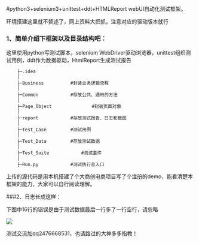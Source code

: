 

#python3+selenium3+unittest+ddt+HTMLReport webUI自动化测试框架。

环境搭建这里就不赘述了，网上资料大把抓，注意对应的驱动版本就行

### 1、简单介绍下框架以及目录结构吧：  ###

这里使用python写测试脚本，selenium WebDriver驱动浏览器，unittest组织测试用例，ddt作为数据驱动，HtmlReport生成测试报告

    	├─.idea
    	│  
    	├─Business			#封装业务逻辑流程
    	│
    	├─Common			#存放公共、通用的方法
    	│ 
    	├─Page_Object				#封装页面对象
    	│ 
    	├─report			#存放测试报告、日志和截图
    	│ 
    	├─Test_Case			#测试用例
    	│
    	├─Test_Data			#存放测试数据
    	│
    	├─Test_Suite			#测试套件
    	│
    	├─Run.py			#测试执行总入口


上传的源代码是用本机搭建了个大商创电商项目写了个注册的demo，能看清楚本框架的能力，大家可以自行阅读理解。

###2、日志长成这样： 

下图中16行的错误是由于测试数据最后一行多了一行空行，请忽略

![](https://i.imgur.com/lcOhta8.png)



测试交流加qq2476668531，也请路过的大神多多指教！




 